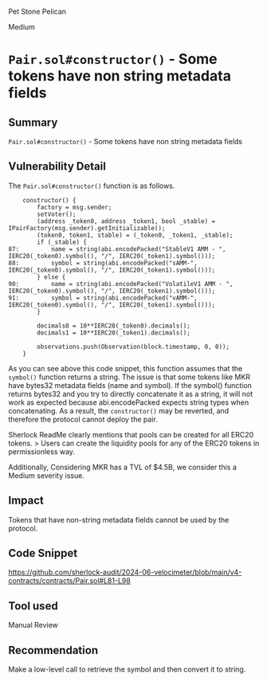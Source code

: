 Pet Stone Pelican

Medium

# `Pair.sol#constructor()` - Some tokens have non string metadata fields

## Summary
`Pair.sol#constructor()` - Some tokens have non string metadata fields
## Vulnerability Detail
The `Pair.sol#constructor()` function is as follows.
```solidity
    constructor() {
        factory = msg.sender;
        setVoter();
        (address _token0, address _token1, bool _stable) = IPairFactory(msg.sender).getInitializable();
        (token0, token1, stable) = (_token0, _token1, _stable);
        if (_stable) {
87:         name = string(abi.encodePacked("StableV1 AMM - ", IERC20(_token0).symbol(), "/", IERC20(_token1).symbol()));
88:         symbol = string(abi.encodePacked("sAMM-", IERC20(_token0).symbol(), "/", IERC20(_token1).symbol()));
        } else {
90:         name = string(abi.encodePacked("VolatileV1 AMM - ", IERC20(_token0).symbol(), "/", IERC20(_token1).symbol()));
91:         symbol = string(abi.encodePacked("vAMM-", IERC20(_token0).symbol(), "/", IERC20(_token1).symbol()));
        }

        decimals0 = 10**IERC20(_token0).decimals();
        decimals1 = 10**IERC20(_token1).decimals();

        observations.push(Observation(block.timestamp, 0, 0));
    }
```
As you can see above this code snippet, this function assumes that the `symbol()` function returns a string. 
The issue is that some tokens like MKR have bytes32 metadata fields (name and symbol).
If the symbol() function returns bytes32 and you try to directly concatenate it as a string, it will not work as expected because abi.encodePacked expects string types when concatenating.
As a result, the `constructor()` may be reverted, and therefore the protocol cannot deploy the pair.

Sherlock ReadMe clearly mentions that pools can be created for all ERC20 tokens.
    > Users can create the liquidity pools for any of the ERC20 tokens in permissionless way.

Additionally, Considering MKR has a TVL of $4.5B, we consider this a Medium severity issue.
## Impact
Tokens that have non-string metadata fields cannot be used by the protocol.
## Code Snippet
https://github.com/sherlock-audit/2024-06-velocimeter/blob/main/v4-contracts/contracts/Pair.sol#L81-L98
## Tool used

Manual Review

## Recommendation
Make a low-level call to retrieve the symbol and then convert it to string.